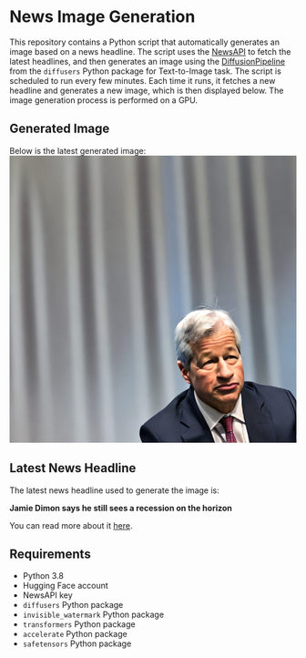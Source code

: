 # News Image Generation
This repository contains a Python script that automatically generates an image based on a news headline. The script uses the [NewsAPI](https://newsapi.org/) to fetch the latest headlines, and then generates an image using the [DiffusionPipeline](https://github.com/huggingface/diffusers) from the `diffusers` Python package for Text-to-Image task.
The script is scheduled to run every few minutes. Each time it runs, it fetches a new headline and generates a new image, which is then displayed below. The image generation process is performed on a GPU.

## Generated Image
Below is the latest generated image:
![Generated Image](image.png)

## Latest News Headline
The latest news headline used to generate the image is:

**Jamie Dimon says he still sees a recession on the horizon**

You can read more about it [here](https://news.google.com/rss/articles/CBMigwFBVV95cUxONi00WUktSFUzZG9WalFReDQzaGg2TjZHbzJhRkY3dFBFRHByb0l5S3B0OGQ4cEFJT0ZHUTZRdy1nVTlsTldwVW9HS21KcWI5c1JJMUwteGdhZ19wdUV5ZHIxMGVOV3E4TUFEVkNEQ092NENPbjhpRzh4NHgyeFVnZG5kWdIBiAFBVV95cUxPeUhFODl5NDFHV2NDUDFXY0lMR2ZTc251UTlmSjFtaEtFQ2pqSnVNV3VJYmF3WUhRRXMzR2NHcW1FZVRjeXBoWXlCUkJQbFdCZWZkcWNqNzVYclJLOW90cTZVZl9hai1OS1VQTGFKSzdMRVBzZkNIazdEZExNVG1oRU1VQ0JrU19a?oc=5).

## Requirements
- Python 3.8
- Hugging Face account
- NewsAPI key
- `diffusers` Python package
- `invisible_watermark` Python package
- `transformers` Python package
- `accelerate` Python package
- `safetensors` Python package

